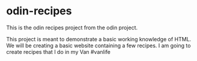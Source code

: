 # odin-recipes

This is the odin recipes project from the odin project. 

This project is meant to demonstrate a basic working knowledge of HTML.
We will be creating a basic website containing a few recipes. 
I am going to create recipes that I do in my Van #vanlife

